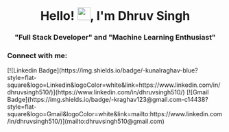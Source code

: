 <h1 align="center">Hello! <img src="https://raw.githubusercontent.com/iampavangandhi/iampavangandhi/master/gifs/Hi.gif" width="30px">, I'm Dhruv Singh</h1>
<h3 align="center">"Full Stack Developer" and "Machine Learning Enthusiast"</h3>

<h3 align="left">Connect with me:</h3>
[![Linkedin Badge](https://img.shields.io/badge/-kunalraghav-blue?style=flat-square&logo=Linkedin&logoColor=white&link=https://www.linkedin.com/in/dhruvsingh510/)](https://www.linkedin.com/in/dhruvsingh510/)
[![Gmail Badge](https://img.shields.io/badge/-kraghav123@gmail.com-c14438?style=flat-square&logo=Gmail&logoColor=white&link=mailto:https://www.linkedin.com/in/dhruvsingh510/)](mailto:dhruvsingh510@gmail.com)




